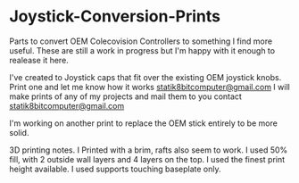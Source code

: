 # Joystick-Conversion-Prints
Parts to convert OEM Colecovision Controllers to something I find more useful. These are still a work in progress but I'm happy with it enough to realease it here.

I've created to Joystick caps that fit over the existing OEM joystick knobs.  Print one and let me know how it works statik8bitcomputer@gmail.com
I will make prints of any of my projects and mail them to you contact statik8bitcomputer@gmail.com

I'm working on another print to replace the OEM stick entirely to be more solid.

3D printing notes.  I Printed with a brim, rafts also seem to work.  I used 50% fill, with 2 outside wall layers and 4 layers on the top.  I used the finest print height available. I used supports touching baseplate only.  
